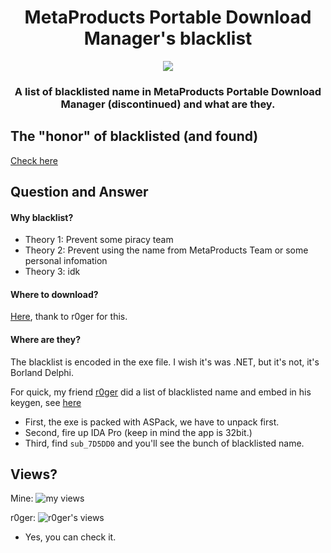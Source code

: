 <h1 align="center">
MetaProducts Portable Download Manager's blacklist
</h1>

<p align="center"> 
  <kbd>
<img src="https://cdn.discordapp.com/attachments/777993599055953940/1055096425479950366/mpdm_blacklist.png">
  </kbd>
</p>

<h3 align="center">
A list of blacklisted name in MetaProducts Portable Download Manager (discontinued) and what are they.
</h3>

## The "honor" of blacklisted (and found)
[Check here](https://github.com/Bang1338/metaproducts-portable-download-manager-blacklist/blob/main/blacklist.md)


## Question and Answer

#### Why blacklist?
* Theory 1: Prevent some piracy team
* Theory 2: Prevent using the name from MetaProducts Team or some personal infomation
* Theory 3: idk

#### Where to download?
[Here](https://cdn.discordapp.com/attachments/982277729699364914/1054176730379722874/pdmsetup.exe), thank to r0ger for this.

#### Where are they?
The blacklist is encoded in the exe file. I wish it's was .NET, but it's not, it's Borland Delphi.

For quick, my friend [r0ger](https://github.com/r0ger888) did a list of blacklisted name and embed in his keygen, see [here](https://github.com/r0ger888/metaproducts-portable-download-manager-3.8.827-keygen/blob/main/blacklist.inc)
* First, the exe is packed with ASPack, we have to unpack first.
* Second, fire up IDA Pro (keep in mind the app is 32bit.)
* Third, find `sub_7D5DD0` and you'll see the bunch of blacklisted name.


## Views?
<p align="left">
Mine:
    <img class="center" src="https://cdn.discordapp.com/attachments/777993599055953940/1055104283453952090/image.png" alt="my views"/>
</p>


<p align="left">
r0ger:
    <img class="center" src="https://cdn.discordapp.com/attachments/777993599055953940/1055103112936964167/vvvvvvvvvv.PNG" alt="r0ger's views"/>
</p>

* Yes, you can check it.
